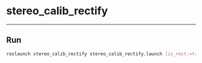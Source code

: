 # stereo_calib_rectify

-----

## Run

```sh
roslaunch stereo_calib_rectify stereo_calib_rectify.launch [is_rect:=true]
```
